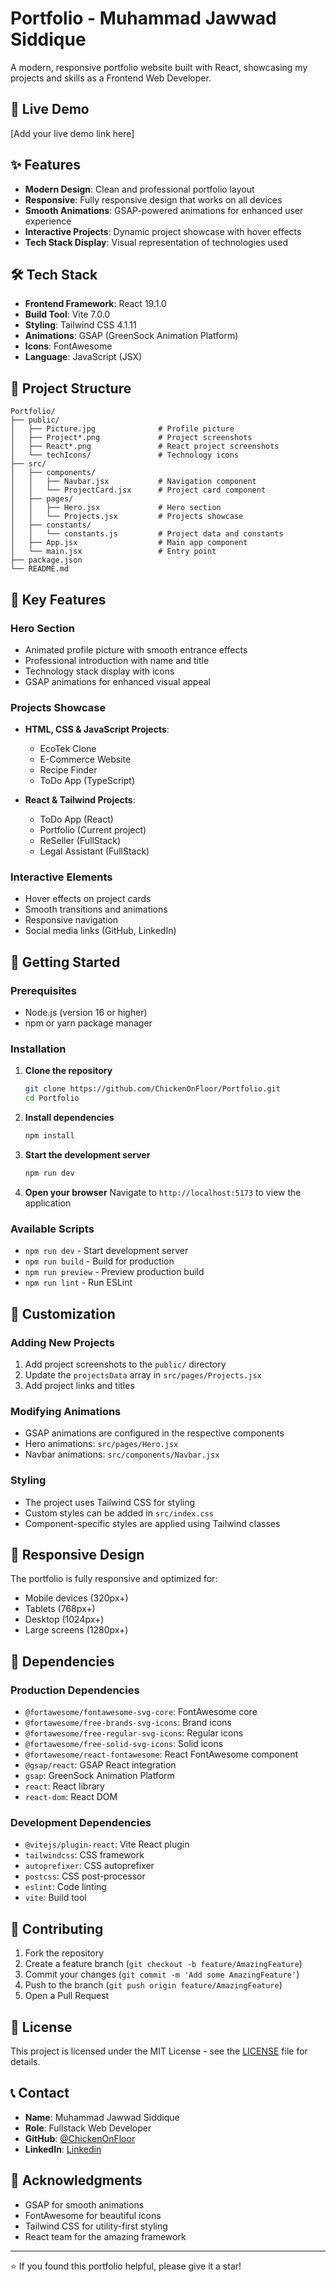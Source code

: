 # Portfolio - Muhammad Jawwad Siddique

A modern, responsive portfolio website built with React, showcasing my projects and skills as a Frontend Web Developer.

## 🚀 Live Demo

[Add your live demo link here]

## ✨ Features

- **Modern Design**: Clean and professional portfolio layout
- **Responsive**: Fully responsive design that works on all devices
- **Smooth Animations**: GSAP-powered animations for enhanced user experience
- **Interactive Projects**: Dynamic project showcase with hover effects
- **Tech Stack Display**: Visual representation of technologies used

## 🛠️ Tech Stack

- **Frontend Framework**: React 19.1.0
- **Build Tool**: Vite 7.0.0
- **Styling**: Tailwind CSS 4.1.11
- **Animations**: GSAP (GreenSock Animation Platform)
- **Icons**: FontAwesome
- **Language**: JavaScript (JSX)

## 📁 Project Structure

```
Portfolio/
├── public/
│   ├── Picture.jpg              # Profile picture
│   ├── Project*.png             # Project screenshots
│   ├── React*.png               # React project screenshots
│   └── techIcons/               # Technology icons
├── src/
│   ├── components/
│   │   ├── Navbar.jsx           # Navigation component
│   │   └── ProjectCard.jsx      # Project card component
│   ├── pages/
│   │   ├── Hero.jsx             # Hero section
│   │   └── Projects.jsx         # Projects showcase
│   ├── constants/
│   │   └── constants.js         # Project data and constants
│   ├── App.jsx                  # Main app component
│   └── main.jsx                 # Entry point
├── package.json
└── README.md
```

## 🎯 Key Features

### Hero Section
- Animated profile picture with smooth entrance effects
- Professional introduction with name and title
- Technology stack display with icons
- GSAP animations for enhanced visual appeal

### Projects Showcase
- **HTML, CSS & JavaScript Projects**:
  - EcoTek Clone
  - E-Commerce Website
  - Recipe Finder
  - ToDo App (TypeScript)

- **React & Tailwind Projects**:
  - ToDo App (React)
  - Portfolio (Current project)
  - ReSeller (FullStack)
  - Legal Assistant (FullStack)

### Interactive Elements
- Hover effects on project cards
- Smooth transitions and animations
- Responsive navigation
- Social media links (GitHub, LinkedIn)

## 🚀 Getting Started

### Prerequisites
- Node.js (version 16 or higher)
- npm or yarn package manager

### Installation

1. **Clone the repository**
   ```bash
   git clone https://github.com/ChickenOnFloor/Portfolio.git
   cd Portfolio
   ```

2. **Install dependencies**
   ```bash
   npm install
   ```

3. **Start the development server**
   ```bash
   npm run dev
   ```

4. **Open your browser**
   Navigate to `http://localhost:5173` to view the application

### Available Scripts

- `npm run dev` - Start development server
- `npm run build` - Build for production
- `npm run preview` - Preview production build
- `npm run lint` - Run ESLint

## 🎨 Customization

### Adding New Projects
1. Add project screenshots to the `public/` directory
2. Update the `projectsData` array in `src/pages/Projects.jsx`
3. Add project links and titles

### Modifying Animations
- GSAP animations are configured in the respective components
- Hero animations: `src/pages/Hero.jsx`
- Navbar animations: `src/components/Navbar.jsx`

### Styling
- The project uses Tailwind CSS for styling
- Custom styles can be added in `src/index.css`
- Component-specific styles are applied using Tailwind classes

## 📱 Responsive Design

The portfolio is fully responsive and optimized for:
- Mobile devices (320px+)
- Tablets (768px+)
- Desktop (1024px+)
- Large screens (1280px+)

## 🔧 Dependencies

### Production Dependencies
- `@fortawesome/fontawesome-svg-core`: FontAwesome core
- `@fortawesome/free-brands-svg-icons`: Brand icons
- `@fortawesome/free-regular-svg-icons`: Regular icons
- `@fortawesome/free-solid-svg-icons`: Solid icons
- `@fortawesome/react-fontawesome`: React FontAwesome component
- `@gsap/react`: GSAP React integration
- `gsap`: GreenSock Animation Platform
- `react`: React library
- `react-dom`: React DOM

### Development Dependencies
- `@vitejs/plugin-react`: Vite React plugin
- `tailwindcss`: CSS framework
- `autoprefixer`: CSS autoprefixer
- `postcss`: CSS post-processor
- `eslint`: Code linting
- `vite`: Build tool

## 🤝 Contributing

1. Fork the repository
2. Create a feature branch (`git checkout -b feature/AmazingFeature`)
3. Commit your changes (`git commit -m 'Add some AmazingFeature'`)
4. Push to the branch (`git push origin feature/AmazingFeature`)
5. Open a Pull Request

## 📄 License

This project is licensed under the MIT License - see the [LICENSE](LICENSE) file for details.

## 📞 Contact

- **Name**: Muhammad Jawwad Siddique
- **Role**: Fullstack Web Developer
- **GitHub**: [@ChickenOnFloor](https://github.com/ChickenOnFloor)
- **LinkedIn**: [Linkedin](https://www.linkedin.com/in/muhammad-jawwad-siddique-5b61ab257)

## 🙏 Acknowledgments

- GSAP for smooth animations
- FontAwesome for beautiful icons
- Tailwind CSS for utility-first styling
- React team for the amazing framework

---

⭐ If you found this portfolio helpful, please give it a star!
